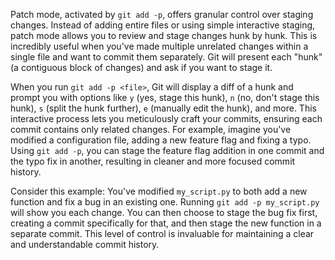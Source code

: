 Patch mode, activated by `git add -p`, offers granular control over staging changes. Instead of adding entire files or using simple interactive staging, patch mode allows you to review and stage changes hunk by hunk. This is incredibly useful when you've made multiple unrelated changes within a single file and want to commit them separately. Git will present each "hunk" (a contiguous block of changes) and ask if you want to stage it.

When you run `git add -p <file>`, Git will display a diff of a hunk and prompt you with options like `y` (yes, stage this hunk), `n` (no, don't stage this hunk), `s` (split the hunk further), `e` (manually edit the hunk), and more. This interactive process lets you meticulously craft your commits, ensuring each commit contains only related changes. For example, imagine you've modified a configuration file, adding a new feature flag and fixing a typo. Using `git add -p`, you can stage the feature flag addition in one commit and the typo fix in another, resulting in cleaner and more focused commit history.

Consider this example: You've modified `my_script.py` to both add a new function and fix a bug in an existing one. Running `git add -p my_script.py` will show you each change. You can then choose to stage the bug fix first, creating a commit specifically for that, and then stage the new function in a separate commit. This level of control is invaluable for maintaining a clear and understandable commit history.
